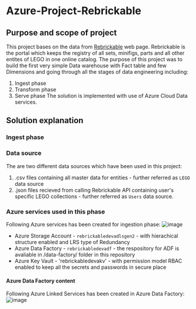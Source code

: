 # Azure-Project-Rebrickable
## Purpose and scope of project
This project bases on the data from [Rebrickable](https://rebrickable.com) web page. Rebrickable is the portal which keeps the registry of all sets, minifigs, parts and all other entites of LEGO in one online catalog.
The purpose of this project was to build the first very simple Data warehouse with Fact table and few Dimensions and going through all the stages of data engineering including:
1. Ingest phase
2. Transform phase
3. Serve phase
The solution is implemented with use of Azure Cloud Data services.

## Solution explanation
### Ingest phase
### Data source
The are two different data sources which have been used in this project:
1. .csv files containing all master data for entities - further referred as `LEGO` data source
2. .json files recieved from calling Rebrickable API containing user's specific LEGO collections - further referred as `Users` data source.

### Azure services used in this phase
Following Azure services has been created for ingestion phase:
![image](https://github.com/user-attachments/assets/f217b033-db15-468a-b759-95f555383b62)
- Azure Storage Account - `rebrickabledevadlsgen2` - with hierachical structure enabled and LRS type of Redundancy
- Azure Data Factory - `rebrickabledevadf` - the respository for ADF is avaliable in /data-factory/ folder in this repository
- Azure Key Vault - 'rebrickabledevakv' - with permission model RBAC enabled to keep all the secrets and passwords in secure place

#### Azure Data Factory content
Following Azure Linked Services has been created in Azure Data Factory:
![image](https://github.com/user-attachments/assets/3a95600a-99a8-4684-8639-634b57067b7f)



